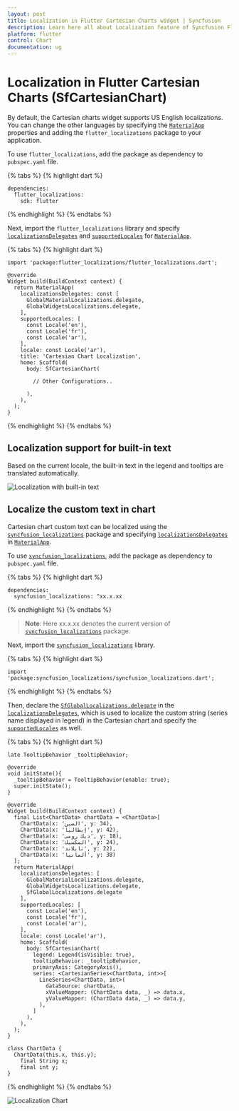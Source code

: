 ```yaml
---
layout: post
title: Localization in Flutter Cartesian Charts widget | Syncfusion
description: Learn here all about Localization feature of Syncfusion Flutter Cartesian Charts (SfCartesianChart) widget and more.
platform: flutter
control: Chart
documentation: ug
---
```


# Localization in Flutter Cartesian Charts (SfCartesianChart)

By default, the Cartesian charts widget supports US English localizations. You can change the other languages by specifying the [`MaterialApp`](https://api.flutter.dev/flutter/material/MaterialApp/MaterialApp.html) properties and adding the `flutter_localizations` package to your application.

To use `flutter_localizations`, add the package as dependency to `pubspec.yaml` file.

{% tabs %}
{% highlight dart %}

    dependencies:
      flutter_localizations:
        sdk: flutter

{% endhighlight %}
{% endtabs %}

Next, import the `flutter_localizations` library and specify [`localizationsDelegates`](https://api.flutter.dev/flutter/material/MaterialApp/localizationsDelegates.html) and [`supportedLocales`](https://api.flutter.dev/flutter/material/MaterialApp/supportedLocales.html) for [`MaterialApp`](https://api.flutter.dev/flutter/material/MaterialApp/MaterialApp.html).

{% tabs %}
{% highlight dart %}

    import 'package:flutter_localizations/flutter_localizations.dart'; 

    @override
    Widget build(BuildContext context) {
      return MaterialApp(
        localizationsDelegates: const [
          GlobalMaterialLocalizations.delegate,
          GlobalWidgetsLocalizations.delegate,
        ],
        supportedLocales: [
          const Locale('en'),
          const Locale('fr'),
          const Locale('ar'),
        ],
        locale: const Locale('ar'),
        title: 'Cartesian Chart Localization',
        home: Scaffold(
          body: SfCartesianChart(

            // Other Configurations..

          ),
        ),
      );
    }

{% endhighlight %}
{% endtabs %}

## Localization support for built-in text

Based on the current locale, the built-in text in the legend and tooltips are translated automatically.

![Localization with built-in text](images/localization/localization_built-in_text.gif)

## Localize the custom text in chart

Cartesian chart custom text can be localized using the [`syncfusion_localizations`](https://pub.dev/packages/syncfusion_localizations) package and specifying [`localizationsDelegates`](https://api.flutter.dev/flutter/material/MaterialApp/localizationsDelegates.html) in [`MaterialApp`](https://api.flutter.dev/flutter/material/MaterialApp/MaterialApp.html).

To use [`syncfusion_localizations`](https://pub.dev/packages/syncfusion_localizations), add the package as dependency to `pubspec.yaml` file.

{% tabs %}
{% highlight dart %}

    dependencies:
      syncfusion_localizations: ^xx.x.xx

{% endhighlight %}
{% endtabs %}

>**Note**: Here xx.x.xx denotes the current version of [`syncfusion_localizations`](https://pub.dev/packages/syncfusion_localizations) package.

Next, import the [`syncfusion_localizations`](https://pub.dev/packages/syncfusion_localizations) library.

{% tabs %}
{% highlight dart %}

    import 'package:syncfusion_localizations/syncfusion_localizations.dart';

{% endhighlight %}
{% endtabs %}

Then, declare the [`SfGlobalLocalizations.delegate`](https://pub.dev/documentation/syncfusion_localizations/latest/syncfusion_localizations/SfGlobalLocalizations-class.html) in the [`localizationsDelegates`](https://api.flutter.dev/flutter/material/MaterialApp/localizationsDelegates.html), which is used to localize the custom string (series name displayed in legend) in the Cartesian chart and specify the [`supportedLocales`](https://api.flutter.dev/flutter/material/MaterialApp/supportedLocales.html) as well.

{% tabs %}
{% highlight dart %}

    late TooltipBehavior _tooltipBehavior;

    @override
    void initState(){
      _tooltipBehavior = TooltipBehavior(enable: true);
      super.initState(); 
    }

    @override
    Widget build(BuildContext context) {
      final List<ChartData> chartData = <ChartData>[
        ChartData(x: 'الصين', y: 34),
        ChartData(x: 'إيطاليا', y: 42),
        ChartData(x: 'ديك رومى', y: 18),
        ChartData(x: 'المكسيك', y: 24),
        ChartData(x: 'تايلاند', y: 22),
        ChartData(x: 'ألمانيا', y: 38)
      ];
      return MaterialApp(
        localizationsDelegates: [
          GlobalMaterialLocalizations.delegate,
          GlobalWidgetsLocalizations.delegate,
          SfGlobalLocalizations.delegate
        ],
        supportedLocales: [
          const Locale('en'),
          const Locale('fr'),
          const Locale('ar'),
        ],
        locale: const Locale('ar'),
        home: Scaffold(
          body: SfCartesianChart(
            legend: Legend(isVisible: true),
            tooltipBehavior: _tooltipBehavior,
            primaryAxis: CategoryAxis(),
            series: <CartesianSeries<ChartData, int>>[
              LineSeries<ChartData, int>(
                dataSource: chartData,
                xValueMapper: (ChartData data, _) => data.x,
                yValueMapper: (ChartData data, _) => data.y,
              ),
            ]
          ),
        ),
      );
    }

    class ChartData {
      ChartData(this.x, this.y);
        final String x;
        final int y;
    }

{% endhighlight %}
{% endtabs %}

![Localization Chart](images/localization/localization.jpg)
